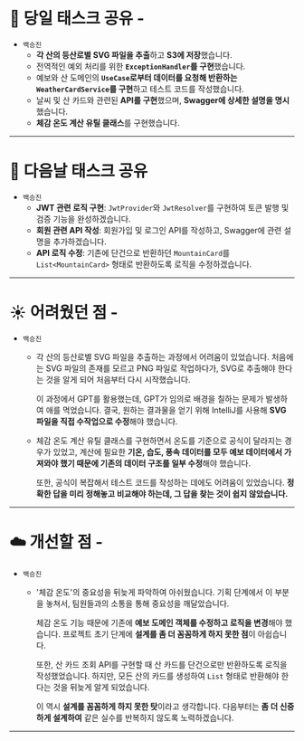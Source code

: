 # 🍎 당일 태스크 공유    - 
- `백승진`
    - **각 산의 등산로별 SVG 파일을 추출**하고 **S3에 저장**했습니다.
    - 전역적인 예외 처리를 위한 **`ExceptionHandler`를 구현**했습니다.
    - 예보와 산 도메인의 **`UseCase`로부터 데이터를 요청해 반환하는 `WeatherCardService`를 구현**하고 테스트 코드를 작성했습니다.
    - 날씨 및 산 카드와 관련된 **API를 구현**했으며, **Swagger에 상세한 설명을 명시**했습니다.
    - **체감 온도 계산 유틸 클래스**를 구현했습니다.
---

# 🍏 다음날 태스크 공유
- `백승진`
    - **JWT 관련 로직 구현**: `JwtProvider`와 `JwtResolver`를 구현하여 토큰 발행 및 검증 기능을 완성하겠습니다.
    - **회원 관련 API 작성**: 회원가입 및 로그인 API를 작성하고, Swagger에 관련 설명을 추가하겠습니다.
    - **API 로직 수정**: 기존에 단건으로 반환하던 `MountainCard`를 `List<MountainCard>` 형태로 반환하도록 로직을 수정하겠습니다.
---

# ☀️ 어려웠던 점    - 
- `백승진`
    - 각 산의 등산로별 SVG 파일을 추출하는 과정에서 어려움이 있었습니다. 처음에는 SVG 파일의 존재를 모르고 PNG 파일로 작업하다가, SVG로 추출해야 한다는 것을 알게 되어 처음부터 다시 시작했습니다.
        
        이 과정에서 GPT를 활용했는데, GPT가 임의로 배경을 칠하는 문제가 발생하여 애를 먹었습니다. 결국, 원하는 결과물을 얻기 위해 IntelliJ를 사용해 **SVG 파일을 직접 수작업으로 수정**해야 했습니다.
        
    - 체감 온도 계산 유틸 클래스를 구현하면서 온도를 기준으로 공식이 달라지는 경우가 있었고, 계산에 필요한 **기온, 습도, 풍속 데이터를 모두 예보 데이터에서 가져와야 했기 때문에 기존의 데이터 구조를 일부 수정**해야 했습니다.
        
        또한, 공식이 복잡해서 테스트 코드를 작성하는 데에도 어려움이 있었습니다. **정확한 답을 미리 정해놓고 비교해야 하는데, 그 답을 찾는 것이 쉽지 않았습니다.**
---

# ☁️ 개선할 점    - 
- `백승진`
    - '체감 온도'의 중요성을 뒤늦게 파악하여 아쉬웠습니다. 기획 단계에서 이 부분을 놓쳐서, 팀원들과의 소통을 통해 중요성을 깨달았습니다.
        
        체감 온도 기능 때문에 기존에 **예보 도메인 객체를 수정하고 로직을 변경**해야 했습니다. 프로젝트 초기 단계에 **설계를 좀 더 꼼꼼하게 하지 못한 점**이 아쉽습니다.
        
        또한, 산 카드 조회 API를 구현할 때 산 카드를 단건으로만 반환하도록 로직을 작성했었습니다. 하지만, 모든 산의 카드를 생성하여 `List` 형태로 반환해야 한다는 것을 뒤늦게 알게 되었습니다.
        
        이 역시 **설계를 꼼꼼하게 하지 못한 탓**이라고 생각합니다. 다음부터는 **좀 더 신중하게 설계하여** 같은 실수를 반복하지 않도록 노력하겠습니다.
---
